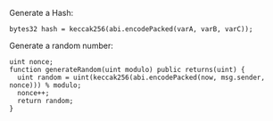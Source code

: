 Generate a Hash:

```
bytes32 hash = keccak256(abi.encodePacked(varA, varB, varC));
```

Generate a random number:

```
uint nonce;
function generateRandom(uint modulo) public returns(uint) {
  uint random = uint(keccak256(abi.encodePacked(now, msg.sender, nonce))) % modulo;
  nonce++;
  return random;
}
```